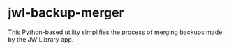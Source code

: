 # jwl-backup-merger
This Python-based utility simplifies the process of merging backups made by the JW Library app.
